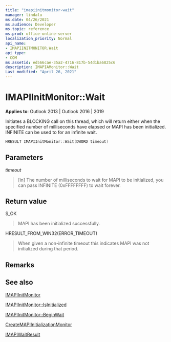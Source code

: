 ```yaml
---
title: "imapiinitmonitor-wait" 
manager: lindalu
ms.date: 04/26/2021
ms.audience: Developer
ms.topic: reference
ms.prod: office-online-server
localization_priority: Normal
api_name:
- IMAPIINITMONITOR.Wait
api_type:
- COM
ms.assetid: ed566cae-35a2-4716-817b-54d1ba6825c6
description: IMAPIAMonitor::Wait
Last modified: "April 26, 2021"
---
```


# IMAPIInitMonitor::Wait
  
**Applies to**: Outlook 2013 | Outlook 2016 | 2019
  
Initiates a BLOCKING call on this thread, which will return either when the specified number of milliseconds have elapsed or MAPI has been initialized. INFINITE can be used to for an infinite wait.

```cpp
HRESULT IMAPIInitMonitor::Wait(DWORD timeout)
```

## Parameters
_timeout_
> [in] The number of milliseconds to wait for MAPI to be initialized, you can pass INFINITE (0xFFFFFFFF) to wait forever.

## Return value

S_OK
> MAPI has been initialized successfully.

HRESULT_FROM_WIN32(ERROR_TIMEOUT)
> When given a non-infinite timeout this indicates MAPI was not initialized during that period.

## Remarks
  
## See also

[IMAPIInitMonitor](imapiinitmonitoriunknown.md)

[IMAPIInitMonitor::IsInitialized](imapiinitmonitor-isinitialized.md)

[IMAPIInitMonitor::BeginWait](imapiinitmonitor-beginwait.md)

[CreateMAPIInitializationMonitor](createmapiinitializationmonitor.md)

[IMAPIWaitResult](imapiwaitresultiunknown.md)
